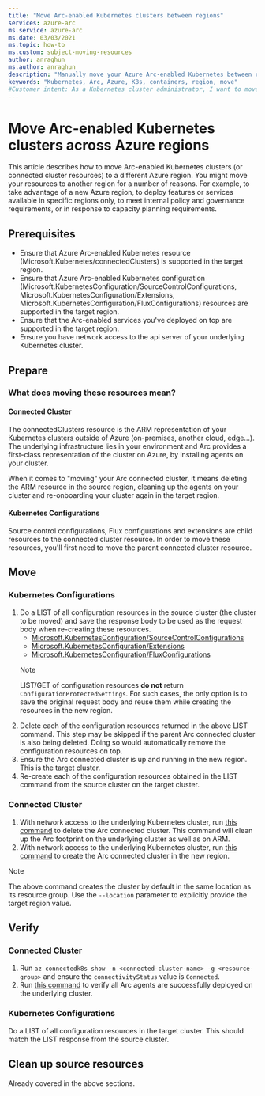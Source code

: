 ```yaml
---
title: "Move Arc-enabled Kubernetes clusters between regions"
services: azure-arc
ms.service: azure-arc
ms.date: 03/03/2021
ms.topic: how-to
ms.custom: subject-moving-resources
author: anraghun
ms.author: anraghun
description: "Manually move your Azure Arc-enabled Kubernetes between regions"
keywords: "Kubernetes, Arc, Azure, K8s, containers, region, move"
#Customer intent: As a Kubernetes cluster administrator, I want to move my Arc-enabled Kubernetes cluster to another Azure region.
---
```


# Move Arc-enabled Kubernetes clusters across Azure regions

This article describes how to move Arc-enabled Kubernetes clusters (or connected cluster resources) to a different Azure region. You might move your resources to another region for a number of reasons. For example, to take advantage of a new Azure region, to deploy features or services available in specific regions only, to meet internal policy and governance requirements, or in response to capacity planning requirements.

## Prerequisites

- Ensure that Azure Arc-enabled Kubernetes resource (Microsoft.Kubernetes/connectedClusters) is supported in the target region.
- Ensure that Azure Arc-enabled Kubernetes configuration (Microsoft.KubernetesConfiguration/SourceControlConfigurations, Microsoft.KubernetesConfiguration/Extensions, Microsoft.KubernetesConfiguration/FluxConfigurations) resources are supported in the target region. 
- Ensure that the Arc-enabled services you've deployed on top are supported in the target region.
- Ensure you have network access to the api server of your underlying Kubernetes cluster.

## Prepare

### What does moving these resources mean?

#### Connected Cluster 

The connectedClusters resource is the ARM representation of your Kubernetes clusters outside of Azure (on-premises, another cloud, edge...). The underlying infrastructure lies in your environment and Arc provides a first-class representation of the cluster on Azure, by installing agents on your cluster.

When it comes to "moving" your Arc connected cluster, it means deleting the ARM resource in the source region, cleaning up the agents on your cluster and re-onboarding your cluster again in the target region.

#### Kubernetes Configurations

Source control configurations, Flux configurations and extensions are child resources to the connected cluster resource. In order to move these resources, you'll first need to move the parent connected cluster resource.

## Move

### Kubernetes Configurations

1. Do a LIST of all configuration resources in the source cluster (the cluster to be moved) and save the response body to be used as the request body when re-creating these resources.
    - [Microsoft.KubernetesConfiguration/SourceControlConfigurations](/cli/azure/k8sconfiguration?view=azure-cli-latest&preserve-view=true#az-k8sconfiguration-list)
    - [Microsoft.KubernetesConfiguration/Extensions](/cli/azure/k8s-extension?view=azure-cli-latest&preserve-view=true#az-k8s-extension-list)
    - [Microsoft.KubernetesConfiguration/FluxConfigurations](/cli/azure/k8s-configuration/flux?view=azure-cli-latest&preserve-view=true#az-k8s-configuration-flux-list)
    > [!NOTE]
    > LIST/GET of configuration resources **do not** return `ConfigurationProtectedSettings`.
    > For such cases, the only option is to save the original request body and reuse them while creating the resources in the new region.
2. Delete each of the configuration resources returned in the above LIST command. This step may be skipped if the parent Arc connected cluster is also being deleted. Doing so would automatically remove the configuration resources on top.
3. Ensure the Arc connected cluster is up and running in the new region. This is the target cluster.
4. Re-create each of the configuration resources obtained in the LIST command from the source cluster on the target cluster.

### Connected Cluster

1. With network access to the underlying Kubernetes cluster, run [this command](./quickstart-connect-cluster.md?tabs=azure-cli#clean-up-resources) to delete the Arc connected cluster. This command will clean up the Arc footprint on the underlying cluster as well as on ARM.
2. With network access to the underlying Kubernetes cluster, run [this command](./quickstart-connect-cluster.md?tabs=azure-cli#connect-an-existing-kubernetes-cluster) to create the Arc connected cluster in the new region.
> [!NOTE]
> The above command creates the cluster by default in the same location as its resource group.
> Use the `--location` parameter to explicitly provide the target region value.

## Verify

### Connected Cluster

1. Run `az connectedk8s show -n <connected-cluster-name> -g <resource-group>` and ensure the `connectivityStatus` value is `Connected`.
2. Run [this command](./quickstart-connect-cluster.md?tabs=azure-cli#view-azure-arc-agents-for-kubernetes) to verify all Arc agents are successfully deployed on the underlying cluster.

### Kubernetes Configurations

Do a LIST of all configuration resources in the target cluster. This should match the LIST response from the source cluster.

## Clean up source resources

Already covered in the above sections.

